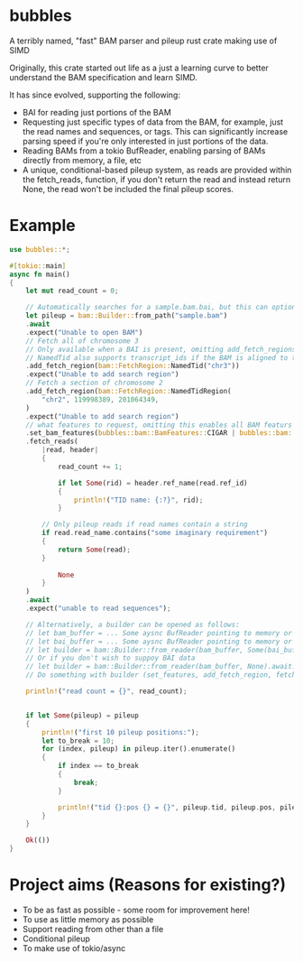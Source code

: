# bubbles
A terribly named, "fast" BAM parser and pileup rust crate making use of SIMD

Originally, this crate started out life as a just a learning curve to better understand the BAM specification and learn SIMD.

It has since evolved, supporting the following:

- BAI for reading just portions of the BAM
- Requesting just specific types of data from the BAM, for example, just the read names and sequences, or tags. This can significantly
  increase parsing speed if you're only interested in just portions of the data.
- Reading BAMs from a tokio BufReader, enabling parsing of BAMs directly from memory, a file, etc
- A unique, conditional-based pileup system, as reads are provided within the fetch_reads, function, if you don't return the read and
  instead return None, the read won't be included the final pileup scores.

# Example

```rust
use bubbles::*;

#[tokio::main]
async fn main()
{
	let mut read_count = 0;

	// Automatically searches for a sample.bam.bai, but this can optionall be supplied with set_bai if the path/name differs
	let pileup = bam::Builder::from_path("sample.bam")
	.await
	.expect("Unable to open BAM")
	// Fetch all of chromosome 3
	// Only available when a BAI is present, omitting add_fetch_regions reads the entire BAM
	// NamedTid also supports transcript_ids if the BAM is aligned to the transcriptome
	.add_fetch_region(bam::FetchRegion::NamedTid("chr3"))
	.expect("Unable to add search region")
	// Fetch a section of chromosome 2
	.add_fetch_region(bam::FetchRegion::NamedTidRegion(
		"chr2", 119998389, 201064349,
	)
	.expect("Unable to add search region")
	// what features to request, omitting this enables all BAM featurs
	.set_bam_features(bubbles::bam::BamFeatures::CIGAR | bubbles::bam::BamFeatures::READNAMES)
	.fetch_reads(
		|read, header|
		{
			read_count += 1;

			if let Some(rid) = header.ref_name(read.ref_id)
			{
				println!("TID name: {:?}", rid);
			}

		// Only pileup reads if read names contain a string
		if read.read_name.contains("some imaginary requirement")
		{
			return Some(read);
		}
  
			None
		}
	)
	.await
	.expect("unable to read sequences");

	// Alternatively, a builder can be opened as follows:
	// let bam_buffer = ... Some aysnc BufReader pointing to memory or a stream
	// let bai_buffer = ... Some aysnc BufReader pointing to memory or a stream
	// let builder = bam::Builder::from_reader(bam_buffer, Some(bai_buffer)).await.expect("unable to open");
	// Or if you don't wish to suppoy BAI data
	// let builder = bam::Builder::from_reader(bam_buffer, None).await.expect("unable to open");
	// Do something with builder (set_features, add_fetch_region, fetch_reads etc)...

	println!("read count = {}", read_count);


	if let Some(pileup) = pileup
	{
		println!("first 10 pileup positions:");
		let to_break = 10;
		for (index, pileup) in pileup.iter().enumerate()
		{
			if index == to_break
			{
				break;
			}

			println!("tid {}:pos {} = {}", pileup.tid, pileup.pos, pileup.score);
		}
	}

	Ok(())
}
```

# Project aims (Reasons for existing?)
- To be as fast as possible - some room for improvement here!
- To use as little memory as possible
- Support reading from other than a file
- Conditional pileup
- To make use of tokio/async
